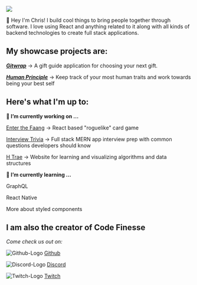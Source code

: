 
**![](https://lh4.googleusercontent.com/Z3yeyk9nPQgPE5bp3bAn3kVlQ6-pM6qsHYyo-ASZ2YMOX65PyBKf-TaPecHi8Dr13KGQi4Ah5gm6vyRW_DthC4Lrz_fcg2Yoey5eCnm3SqM3CxDxzvI-8zNYKLxoxRH8Wdzo6Y6THDs)**

👋 Hey I'm Chris! I build cool things to bring people together through software. I love using React and anything related to it along with all kinds of backend technologies to create full stack applications.

## **My showcase projects are:**

[***Gitwrap***](https://github.com/anonymous-animals/gitwrap-frontend) 
-> A gift guide application for choosing your next gift.

[***Human Principle***](https://github.com/chris-a-phillips/human-principle-frontend)
-> Keep track of your most human traits and work towards being your best self

## **Here's what I'm up to:**

**🔭 I’m currently working on ...**

[Enter the Faang](https://github.com/chris-a-phillips/enter-the-faang) -> React based "roguelike" card game

[Interview Trivia](https://github.com/chris-a-phillips/interview-trivia) -> Full stack MERN app interview prep with common questions developers should know

[H Trae](https://github.com/chris-a-phillips/h-trae) -> Website for learning and visualizing algorithms and data structures

**🌱 I’m currently learning ...**

GraphQL

React Native

More about styled components





## I am also the creator of Code Finesse

*Come check us out on:*

![Github-Logo][github]
[Github](https://github.com/code-finesse)

![Discord-Logo][discord]
 [Discord](https://discord.gg/ps7MdwvsFu)

![Twitch-Logo][twitch]
[Twitch](https://www.twitch.tv/codefinesse)

[github]: https://upload.wikimedia.org/wikipedia/commons/thumb/9/91/Octicons-mark-github.svg/200px-Octicons-mark-github.svg.png "Code Finesse Github Organization"

[discord]: https://upload.wikimedia.org/wikipedia/commons/thumb/c/ca/Discord_Color_Text_Logo.svg/200px-Discord_Color_Text_Logo.svg.png "Code Finesse Discord Server"

[twitch]: https://upload.wikimedia.org/wikipedia/commons/thumb/2/26/Twitch_logo.svg/200px-Twitch_logo.svg.png "Code Finesse Twitch Channel"
